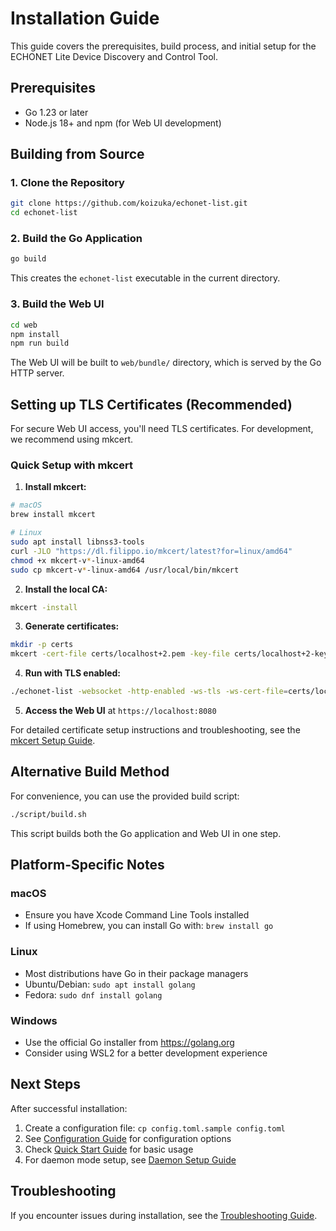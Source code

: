 # Installation Guide

This guide covers the prerequisites, build process, and initial setup for the ECHONET Lite Device Discovery and Control Tool.

## Prerequisites

- Go 1.23 or later
- Node.js 18+ and npm (for Web UI development)

## Building from Source

### 1. Clone the Repository

```bash
git clone https://github.com/koizuka/echonet-list.git
cd echonet-list
```

### 2. Build the Go Application

```bash
go build
```

This creates the `echonet-list` executable in the current directory.

### 3. Build the Web UI

```bash
cd web
npm install
npm run build
```

The Web UI will be built to `web/bundle/` directory, which is served by the Go HTTP server.

## Setting up TLS Certificates (Recommended)

For secure Web UI access, you'll need TLS certificates. For development, we recommend using mkcert.

### Quick Setup with mkcert

1. **Install mkcert:**

```bash
# macOS
brew install mkcert

# Linux
sudo apt install libnss3-tools
curl -JLO "https://dl.filippo.io/mkcert/latest?for=linux/amd64"
chmod +x mkcert-v*-linux-amd64
sudo cp mkcert-v*-linux-amd64 /usr/local/bin/mkcert
```

2. **Install the local CA:**

```bash
mkcert -install
```

3. **Generate certificates:**

```bash
mkdir -p certs
mkcert -cert-file certs/localhost+2.pem -key-file certs/localhost+2-key.pem localhost 127.0.0.1 ::1
```

4. **Run with TLS enabled:**

```bash
./echonet-list -websocket -http-enabled -ws-tls -ws-cert-file=certs/localhost+2.pem -ws-key-file=certs/localhost+2-key.pem
```

5. **Access the Web UI** at `https://localhost:8080`

For detailed certificate setup instructions and troubleshooting, see the [mkcert Setup Guide](mkcert_setup_guide.md).

## Alternative Build Method

For convenience, you can use the provided build script:

```bash
./script/build.sh
```

This script builds both the Go application and Web UI in one step.

## Platform-Specific Notes

### macOS

- Ensure you have Xcode Command Line Tools installed
- If using Homebrew, you can install Go with: `brew install go`

### Linux

- Most distributions have Go in their package managers
- Ubuntu/Debian: `sudo apt install golang`
- Fedora: `sudo dnf install golang`

### Windows

- Use the official Go installer from <https://golang.org>
- Consider using WSL2 for a better development experience

## Next Steps

After successful installation:

1. Create a configuration file: `cp config.toml.sample config.toml`
2. See [Configuration Guide](configuration.md) for configuration options
3. Check [Quick Start Guide](quick-start.md) for basic usage
4. For daemon mode setup, see [Daemon Setup Guide](daemon-setup.md)

## Troubleshooting

If you encounter issues during installation, see the [Troubleshooting Guide](troubleshooting.md).
